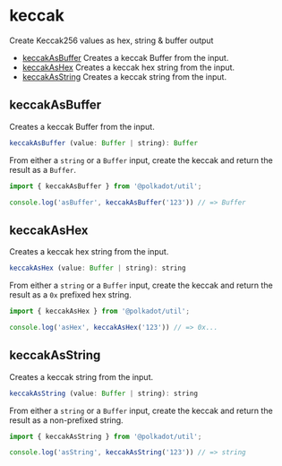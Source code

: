 # keccak

Create Keccak256 values as hex, string & buffer output 

- [keccakAsBuffer](#keccakAsBuffer) Creates a keccak Buffer from the input.
- [keccakAsHex](#keccakAsHex) Creates a keccak hex string from the input.
- [keccakAsString](#keccakAsString) Creates a keccak string from the input.

## keccakAsBuffer

Creates a keccak Buffer from the input.

```js
keccakAsBuffer (value: Buffer | string): Buffer
```


From either a `string` or a `Buffer` input, create the keccak and return the result as a `Buffer`.

```js
import { keccakAsBuffer } from '@polkadot/util';

console.log('asBuffer', keccakAsBuffer('123')) // => Buffer
```

## keccakAsHex

Creates a keccak hex string from the input.

```js
keccakAsHex (value: Buffer | string): string
```


From either a `string` or a `Buffer` input, create the keccak and return the result as a `0x` prefixed hex string.

```js
import { keccakAsHex } from '@polkadot/util';

console.log('asHex', keccakAsHex('123')) // => 0x...
```

## keccakAsString

Creates a keccak string from the input.

```js
keccakAsString (value: Buffer | string): string
```


From either a `string` or a `Buffer` input, create the keccak and return the result as a non-prefixed string.

```js
import { keccakAsString } from '@polkadot/util';

console.log('asString', keccakAsString('123')) // => string
```